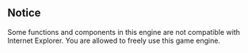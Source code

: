 ## Notice
Some functions and components in this engine are not compatible with Internet Explorer.
You are allowed to freely use this game engine.
